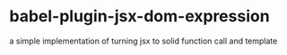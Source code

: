 # babel-plugin-jsx-dom-expression
a simple implementation of turning jsx to solid function call and template

